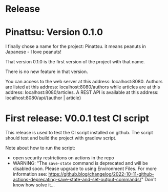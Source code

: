 Release
==================================

# Pinattsu: Version 0.1.0 

I finally chose a name for the project: Pinattsu. it means peanuts in Japanese - I love peanuts!

That version 0.1.0 is the first version of the project with that name.

There is no new feature in that version.

You can access to the web server at this address: localhost:8080.
Authors are listed at this address: localhost:8080/authors while articles are at this address: localhost:8080/articles.
A REST API is available at this address: localhost:8080/api/{author | article}

# First release: V0.0.1 test CI script

This release is used to test the CI script installed on github.
The script should test and build the project with gradlew script.

Note about how to run the script:

* open security restrictions on actions in the repo
* WARNING: "The `save-state` command is deprecated and will be disabled soon. Please upgrade to using Environment Files. For more information see: https://github.blog/changelog/2022-10-11-github-actions-deprecating-save-state-and-set-output-commands/"
    Don't know how solve it...